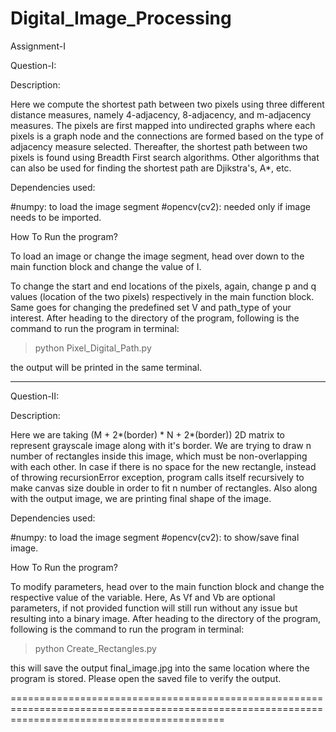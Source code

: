# Digital_Image_Processing

Assignment-I

Question-I:

Description:

Here we compute the shortest path between two pixels using three different distance measures, namely 4-adjacency, 8-adjacency, and m-adjacency measures.
The pixels are first mapped into undirected graphs where each pixels is a graph node and the connections are formed based on the type of adjacency measure selected.
Thereafter, the shortest path between two pixels is found using Breadth First search algorithms. Other algorithms that can also be used for finding the shortest path are Djikstra's, A*, etc.


Dependencies used:
 
#numpy: to load the image segment 
#opencv(cv2): needed only if image needs to be imported.


How To Run the program?

To load an image or change the image segment, head over down to the main function block and change the value of I.

To change the start and end locations of the pixels, again, change p and q values (location of the two pixels) respectively in the main function block. Same goes for changing the predefined set V and path_type of your interest. After heading to the directory of the program, following is the command to run the program in terminal:

> python Pixel_Digital_Path.py

the output will be printed in the same terminal.


-----------------------------------------------------------------


Question-II:

Description:

Here we are taking (M + 2*(border) * N + 2*(border)) 2D matrix to represent grayscale image along with it's border. We are trying to draw n number of rectangles inside this image, which must be non-overlapping with each other. In case if there is no space for the new rectangle, instead of throwing recursionError exception, program calls itself recursively to make canvas size double in order to fit n number of rectangles. Also along with the output image, we are printing final shape of the image.


Dependencies used:
 
#numpy: to load the image segment 
#opencv(cv2): to show/save final image.


How To Run the program?

To modify parameters, head over to the main function block and change the respective value of the variable.
Here, As Vf and Vb are optional parameters, if not provided function will still run without any issue but resulting into a binary image. After heading to the directory of the program, following is the command to run the program in terminal:

> python Create_Rectangles.py

this will save the output final_image.jpg into the same location where the program is stored. Please open the saved file to verify the output.

=================================================================================================================================================
